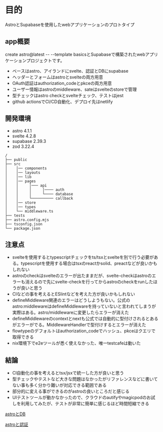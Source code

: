 # 目的

AstroとSupabaseを使用したwebアプリケーションのプロトタイプ

## app概要

create astro@latest -- --template basicsとSupabaseで構築されたwebアプリケーションプロジェクトです。

- ベースはastro、アイランドにsvelte、認証とDBにsupabase
- ヘッダーとフォームはastroとsvelteの両方用意
- OAuth認証はauthorization_codeとpkceの両方用意
- ユーザー情報はastroのmiddleware、sateはsvelteのstoreで管理
- 型チェックはastro checkとsvelteチェック、テストはjest
- github actionsでCI/CD自動化、デプロイ先はnetlify

## 開発環境

- astro 4.1.1
- svelte 4.2.8
- supabase 2.39.3
- zod 3.22.4

```text
/ 
├── public 
├── src
│    │── components
│    │── layouts
│    │── lib
│    │── pages
│    │     │─── api
│    │     │     │──── auth
│    │     │     └──── database
│    │     └────────── callback
│    │── store
│    │── types
│    └── middleware.ts
├── tests
├── astro.config.mjs
├── tsconfig.json
└── package.json
```

## 注意点

- svelteを使用するとtypescriptチェックをts/tsxとsvelteを別で行う必要がある。typescriptを使用する場合はtsxのreactかsolid、preactなどが良いかもしれない
- astroのcheckはsvelteのエラーが出たままだが、svelte-checkはastroのエラーも消えるので先にsvelte-checkを行ってからastroのcheckをrunしたほうが良いと思う
- CIなどの事を考えるとESlintなどを考えた方が良いかもしれない
- defineMiddleware関連のエラーはどうしようもない。公式のastro:middlewareはdefineMiddlewareを持っていないと言われてしまうが実際はある。astro/middlewareに変更したらエラーが消えた
- defineMiddlewareのcontextとnextも公式では自動的に型付けされるとあるがエラーがでる。MiddlewareHandlerで型付けするとエラーが消えた
- flowtypeのデフォルトはauthorization_codeでハッシュ、pkceはクエリで取得できる
- nix環境下でe2eツールが悉く使えなかった、唯一testcafeは動いた

## 結論

- CI自動化の事を考えるとtsx/jsxで統一した方が良いと思う
- 型チェックやテストなど大きな問題はなかったがリファレンスなどに書いてない事も多く分かり難いが対応できる範囲である
- 部分的に変える事ができるのがastroの良いところだと感じる
- UIテストツールが動かなかったので、クラウドのautifyやmagicpodのお試しを利用してみたが、テストが非常に簡単に感じるほど時間短縮できる

[astroとDB](https://github.com/k-gitest/astro-supa-auth-database)

[astroと認証](https://github.com/k-gitest/astro-supa-auth)